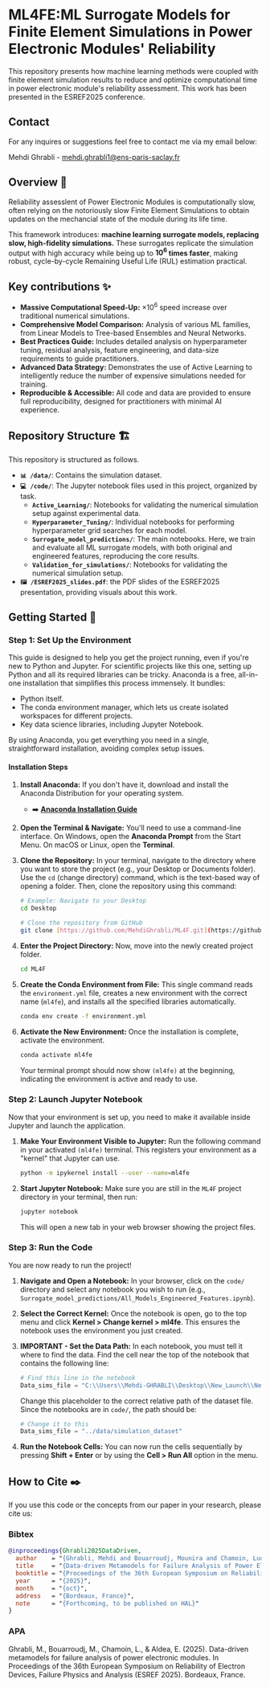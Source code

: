 # ML4FE:ML Surrogate Models for Finite Element Simulations in Power Electronic Modules' Reliability

This repository presents how machine learning methods were coupled with finite element simulation results to reduce and optimize computational time in power electronic module's reliability assessment. This work has been presented in the ESREF2025 conference.

## Contact
For any inquires or suggestions feel free to contact me via my email below: 

Mehdi Ghrabli  - mehdi.ghrabli1@ens-paris-saclay.fr
<!---
[comment]: [![License: MIT](https://img.shields.io/badge/License-MIT-yellow.svg)](https://opensource.org/licenses/MIT)
[comment]: [![Python 3.9+](https://img.shields.io/badge/python-3.9+-blue.svg)](https://www.python.org/downloads/release/python-390/)

[comment]:[cite_start]This repository contains the official source code and data for the paper: **"AI Surrogate Modeling for Lifetime Predictions in Power Electronic Modules"**[cite: 1, 2].

[comment]:[**➡️ Read the Full Paper Here**](./paper/MR_Paper2025_in_progress.pdf)
-->

## Overview 📝
Reliability assesslent of Power Electronic Modules is computationally slow, often relying on the notoriously slow Finite Element Simulations to obtain updates on the mechancial state of the module during its life time. 

This framework introduces: **machine learning surrogate models, replacing slow, high-fidelity simulations.** These surrogates replicate the simulation output with high accuracy while being up to **$10^6$ times faster**, making robust, cycle-by-cycle Remaining Useful Life (RUL) estimation practical.

<!---
[comment]: [![License: MIT](https://img.shields.io/badge/License-MIT-yellow.svg)](https://opensource.org/licenses/MIT)
[comment]: [![Python 3.9+](https://img.shields.io/badge/python-3.9+-blue.svg)](https://www.python.org/downloads/release/python-390/)

[comment]:[cite_start]This repository contains the official source code and data for the paper: **"AI Surrogate Modeling for Lifetime Predictions in Power Electronic Modules"**[cite: 1, 2].

[comment]:[**➡️ Read the Full Paper Here**](./paper/MR_Paper2025_in_progress.pdf)
-->
<!---
[cite_start]Reliability assessment of power electronic modules (PEMs) is often slow and inaccurate, relying on methods that fail to capture non-linear damage accumulation[cite: 9, 10]. [cite_start]Autoregressive models are more robust but are crippled by the high computational cost of the required numerical simulations[cite: 11, 12, 67].

[cite_start]

[cite_start]*A schematic of the proposed autoregressive RUL estimation pipeline enabled by fast surrogate models (see Section 6)[cite: 623].*
-->
## Key contributions ✨

* **Massive Computational Speed-Up:** $\times 10^6$ speed increase over traditional numerical simulations.
* **Comprehensive Model Comparison:** Analysis of various ML families, from Linear Models to Tree-based Ensembles and Neural Networks.
* **Best Practices Guide:** Includes detailed analysis on hyperparameter tuning, residual analysis, feature engineering, and data-size requirements to guide practitioners.
* **Advanced Data Strategy:** Demonstrates the use of Active Learning to intelligently reduce the number of expensive simulations needed for training.
* **Reproducible & Accessible:** All code and data are provided to ensure full reproducibility, designed for practitioners with minimal AI experience.


<!---
## Getting Started 🚀

### 1. Prerequisites

* Python 3.9 or higher
* Conda or another virtual environment manager

### 2. Installation

Clone the repository and install the required dependencies.

```bash
# Clone the repository
git clone [https://github.com/MehdiGhrabli/ML4F.git](https://github.com/MehdiGhrabli/ML4F.git)
cd ML4F

# Create and activate a virtual environment (recommended)
conda create -n ml4f python=3.9
conda activate ml4f

# Install the required packages
pip install -r requirements.txt
```

### 3. Download the Data

The simulation dataset used in the paper is located in the `/data` directory. [cite_start]It consists of 1000 simulation runs, mapping input conditions $(\Delta T, l_c)$ to the total strain field $(\epsilon)$[cite: 209].

### 4. Run the Main Showcase Notebook

To see the core results of the paper, run the main showcase notebook. This will train all the surrogate models and reproduce the performance comparison plots (e.g., Figure 9, 10) from Section 5.

```bash
jupyter notebook notebooks/2_Surrogate_Model_Showcase/2.2_All_Models_Engineered_Features.ipynb
```
-->


## Repository Structure 🏗️

This repository is structured as follows.
<!---
* **`📄 /paper/`**: Contains the full research paper.
-->
* **`📊 /data/`**: Contains the simulation dataset.
* **`💻 /code/`**: The Jupyter notebook files used in this project, organized by task.
    * **`Active_Learning/`**: Notebooks for validating the numerical simulation setup against experimental data.
    * **`Hyperparameter_Tuning/`**: Individual notebooks for performing hyperparameter grid searches for each model.
    * **`Surrogate_model_predictions/`**: The main notebooks. Here, we train and evaluate all ML surrogate models, with both original and engineered features, reproducing the core results.
    * **`Validation_for_simulations/`**: Notebooks for validating the numerical simulation setup.
* **`🖼️ /ESREF2025_slides.pdf`**: the PDF slides of the ESREF2025 presentation, providing visuals about this work.
<!--
* **`🛠️ /src/`**: (Optional) Contains helper functions for plotting, data loading, and metrics.
-->

## Getting Started 🚀
### Step 1: Set Up the Environment
This guide is designed to help you get the project running, even if you're new to Python and Jupyter. For scientific projects like this one, setting up Python and all its required libraries can be tricky. Anaconda is a free, all-in-one installation that simplifies this process immensely. It bundles:

*   Python itself.
*   The conda environment manager, which lets us create isolated workspaces for different projects.
*   Key data science libraries, including Jupyter Notebook.

  
By using Anaconda, you get everything you need in a single, straightforward installation, avoiding complex setup issues.

#### Installation Steps

1.  **Install Anaconda:** If you don't have it, download and install the Anaconda Distribution for your operating system.
    * ➡️ **[Anaconda Installation Guide](https://docs.anaconda.com/free/anaconda/install/index.html)**

2.  **Open the Terminal & Navigate:** You'll need to use a command-line interface. On Windows, open the **Anaconda Prompt** from the Start Menu. On macOS or Linux, open the **Terminal**.

3.  **Clone the Repository:** In your terminal, navigate to the directory where you want to store the project (e.g., your Desktop or Documents folder). Use the `cd` (change directory) command, which is the text-based way of opening a folder. Then, clone the repository using this command: 
    ```bash
    # Example: Navigate to your Desktop
    cd Desktop

    # Clone the repository from GitHub
    git clone [https://github.com/MehdiGhrabli/ML4F.git](https://github.com/MehdiGhrabli/ML4F.git)
    ```

4.  **Enter the Project Directory:** Now, move into the newly created project folder.
    ```bash
    cd ML4F
    ```
   
5.  **Create the Conda Environment from File:** This single command reads the `environment.yml` file, creates a new environment with the correct name (`ml4fe`), and installs all the specified libraries automatically.
    ```bash
    conda env create -f environment.yml
    ```

6.  **Activate the New Environment:** Once the installation is complete, activate the environment.
    ```bash
    conda activate ml4fe
    ```
    Your terminal prompt should now show `(ml4fe)` at the beginning, indicating the environment is active and ready to use.


### Step 2: Launch Jupyter Notebook

Now that your environment is set up, you need to make it available inside Jupyter and launch the application.

1.  **Make Your Environment Visible to Jupyter:** Run the following command in your activated `(ml4fe)` terminal. This registers your environment as a "kernel" that Jupyter can use.
    ```bash
    python -m ipykernel install --user --name=ml4fe
    ```

2.  **Start Jupyter Notebook:** Make sure you are still in the `ML4F` project directory in your terminal, then run:
    ```bash
    jupyter notebook
    ```
    This will open a new tab in your web browser showing the project files.

### Step 3: Run the Code

You are now ready to run the project!

1.  **Navigate and Open a Notebook:** In your browser, click on the `code/` directory and select any notebook you wish to run (e.g., `Surrogate_model_predictions/All_Models_Engineered_Features.ipynb`).

2.  **Select the Correct Kernel:** Once the notebook is open, go to the top menu and click **Kernel > Change kernel > ml4fe**. This ensures the notebook uses the environment you just created.

3.  **IMPORTANT - Set the Data Path:** In each notebook, you must tell it where to find the data. Find the cell near the top of the notebook that contains the following line:
    ```python
    # Find this line in the notebook
    Data_sims_file = "C:\\Users\\Mehdi-GHRABLI\\Desktop\\New_Launch\\New_launch_files\\user_files" 
    ```
    Change this placeholder to the correct relative path of the dataset file. Since the notebooks are in `code/`, the path should be:
    ```python
    # Change it to this
    Data_sims_file = "../data/simulation_dataset" 
    ```

4.  **Run the Notebook Cells:** You can now run the cells sequentially by pressing **Shift + Enter** or by using the **Cell > Run All** option in the menu.


## How to Cite ✒️

If you use this code or the concepts from our paper in your research, please cite us:
### Bibtex
```bibtex
@inproceedings{Ghrabli2025DataDriven,
  author    = "{Ghrabli, Mehdi and Bouarroudj, Mounira and Chamoin, Ludovic and Aldea, Emanuel}",
  title     = "{Data-driven Metamodels for Failure Analysis of Power Electronic Modules}",
  booktitle = "{Proceedings of the 36th European Symposium on Reliability of Electron Devices, Failure Physics and Analysis (ESREF 2025)}",
  year      = "{2025}",
  month     = "{oct}",
  address   = "{Bordeaux, France}",
  note      = "{Forthcoming, to be published on HAL}"
}
```
### APA 
Ghrabli, M., Bouarroudj, M., Chamoin, L., & Aldea, E. (2025). Data-driven metamodels for failure analysis of power electronic modules. In Proceedings of the 36th European Symposium on Reliability of Electron Devices, Failure Physics and Analysis (ESREF 2025). Bordeaux, France.


<!--
## License

This project is licensed under the MIT License - see the [LICENSE](LICENSE) file for details.
-->
